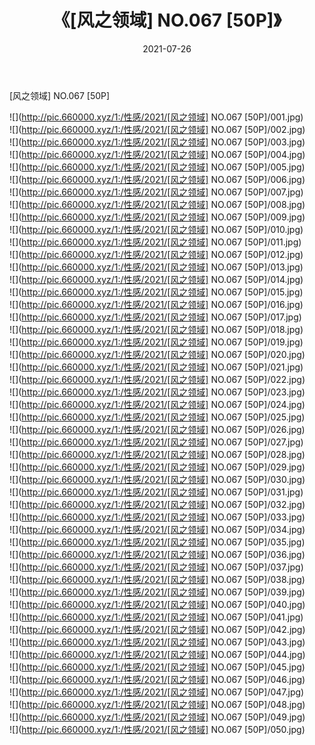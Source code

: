 ﻿---
layout: post
title:  《[风之领域] NO.067 [50P]》
date:   2021-07-26
img: http://pic.660000.xyz/1:/性感/2021/[风之领域] NO.067 [50P]/000.jpg
categories: [美女, 清纯, 唯美]
---

[风之领域] NO.067 [50P]

  ![](http://pic.660000.xyz/1:/性感/2021/[风之领域] NO.067 [50P]/001.jpg) <br> ![](http://pic.660000.xyz/1:/性感/2021/[风之领域] NO.067 [50P]/002.jpg) <br> ![](http://pic.660000.xyz/1:/性感/2021/[风之领域] NO.067 [50P]/003.jpg) <br> ![](http://pic.660000.xyz/1:/性感/2021/[风之领域] NO.067 [50P]/004.jpg) <br> ![](http://pic.660000.xyz/1:/性感/2021/[风之领域] NO.067 [50P]/005.jpg) <br> ![](http://pic.660000.xyz/1:/性感/2021/[风之领域] NO.067 [50P]/006.jpg) <br> ![](http://pic.660000.xyz/1:/性感/2021/[风之领域] NO.067 [50P]/007.jpg) <br> ![](http://pic.660000.xyz/1:/性感/2021/[风之领域] NO.067 [50P]/008.jpg) <br> ![](http://pic.660000.xyz/1:/性感/2021/[风之领域] NO.067 [50P]/009.jpg) <br> ![](http://pic.660000.xyz/1:/性感/2021/[风之领域] NO.067 [50P]/010.jpg) <br> ![](http://pic.660000.xyz/1:/性感/2021/[风之领域] NO.067 [50P]/011.jpg) <br> ![](http://pic.660000.xyz/1:/性感/2021/[风之领域] NO.067 [50P]/012.jpg) <br> ![](http://pic.660000.xyz/1:/性感/2021/[风之领域] NO.067 [50P]/013.jpg) <br> ![](http://pic.660000.xyz/1:/性感/2021/[风之领域] NO.067 [50P]/014.jpg) <br> ![](http://pic.660000.xyz/1:/性感/2021/[风之领域] NO.067 [50P]/015.jpg) <br> ![](http://pic.660000.xyz/1:/性感/2021/[风之领域] NO.067 [50P]/016.jpg) <br> ![](http://pic.660000.xyz/1:/性感/2021/[风之领域] NO.067 [50P]/017.jpg) <br> ![](http://pic.660000.xyz/1:/性感/2021/[风之领域] NO.067 [50P]/018.jpg) <br> ![](http://pic.660000.xyz/1:/性感/2021/[风之领域] NO.067 [50P]/019.jpg) <br> ![](http://pic.660000.xyz/1:/性感/2021/[风之领域] NO.067 [50P]/020.jpg) <br> ![](http://pic.660000.xyz/1:/性感/2021/[风之领域] NO.067 [50P]/021.jpg) <br> ![](http://pic.660000.xyz/1:/性感/2021/[风之领域] NO.067 [50P]/022.jpg) <br> ![](http://pic.660000.xyz/1:/性感/2021/[风之领域] NO.067 [50P]/023.jpg) <br> ![](http://pic.660000.xyz/1:/性感/2021/[风之领域] NO.067 [50P]/024.jpg) <br> ![](http://pic.660000.xyz/1:/性感/2021/[风之领域] NO.067 [50P]/025.jpg) <br> ![](http://pic.660000.xyz/1:/性感/2021/[风之领域] NO.067 [50P]/026.jpg) <br> ![](http://pic.660000.xyz/1:/性感/2021/[风之领域] NO.067 [50P]/027.jpg) <br> ![](http://pic.660000.xyz/1:/性感/2021/[风之领域] NO.067 [50P]/028.jpg) <br> ![](http://pic.660000.xyz/1:/性感/2021/[风之领域] NO.067 [50P]/029.jpg) <br> ![](http://pic.660000.xyz/1:/性感/2021/[风之领域] NO.067 [50P]/030.jpg) <br> ![](http://pic.660000.xyz/1:/性感/2021/[风之领域] NO.067 [50P]/031.jpg) <br> ![](http://pic.660000.xyz/1:/性感/2021/[风之领域] NO.067 [50P]/032.jpg) <br> ![](http://pic.660000.xyz/1:/性感/2021/[风之领域] NO.067 [50P]/033.jpg) <br> ![](http://pic.660000.xyz/1:/性感/2021/[风之领域] NO.067 [50P]/034.jpg) <br> ![](http://pic.660000.xyz/1:/性感/2021/[风之领域] NO.067 [50P]/035.jpg) <br> ![](http://pic.660000.xyz/1:/性感/2021/[风之领域] NO.067 [50P]/036.jpg) <br> ![](http://pic.660000.xyz/1:/性感/2021/[风之领域] NO.067 [50P]/037.jpg) <br> ![](http://pic.660000.xyz/1:/性感/2021/[风之领域] NO.067 [50P]/038.jpg) <br> ![](http://pic.660000.xyz/1:/性感/2021/[风之领域] NO.067 [50P]/039.jpg) <br> ![](http://pic.660000.xyz/1:/性感/2021/[风之领域] NO.067 [50P]/040.jpg) <br> ![](http://pic.660000.xyz/1:/性感/2021/[风之领域] NO.067 [50P]/041.jpg) <br> ![](http://pic.660000.xyz/1:/性感/2021/[风之领域] NO.067 [50P]/042.jpg) <br> ![](http://pic.660000.xyz/1:/性感/2021/[风之领域] NO.067 [50P]/043.jpg) <br> ![](http://pic.660000.xyz/1:/性感/2021/[风之领域] NO.067 [50P]/044.jpg) <br> ![](http://pic.660000.xyz/1:/性感/2021/[风之领域] NO.067 [50P]/045.jpg) <br> ![](http://pic.660000.xyz/1:/性感/2021/[风之领域] NO.067 [50P]/046.jpg) <br> ![](http://pic.660000.xyz/1:/性感/2021/[风之领域] NO.067 [50P]/047.jpg) <br> ![](http://pic.660000.xyz/1:/性感/2021/[风之领域] NO.067 [50P]/048.jpg) <br> ![](http://pic.660000.xyz/1:/性感/2021/[风之领域] NO.067 [50P]/049.jpg) <br> ![](http://pic.660000.xyz/1:/性感/2021/[风之领域] NO.067 [50P]/050.jpg) <br>